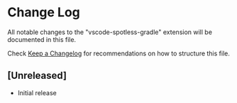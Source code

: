 # Change Log

All notable changes to the "vscode-spotless-gradle" extension will be documented in this file.

Check [Keep a Changelog](http://keepachangelog.com/) for recommendations on how to structure this file.

## [Unreleased]

- Initial release